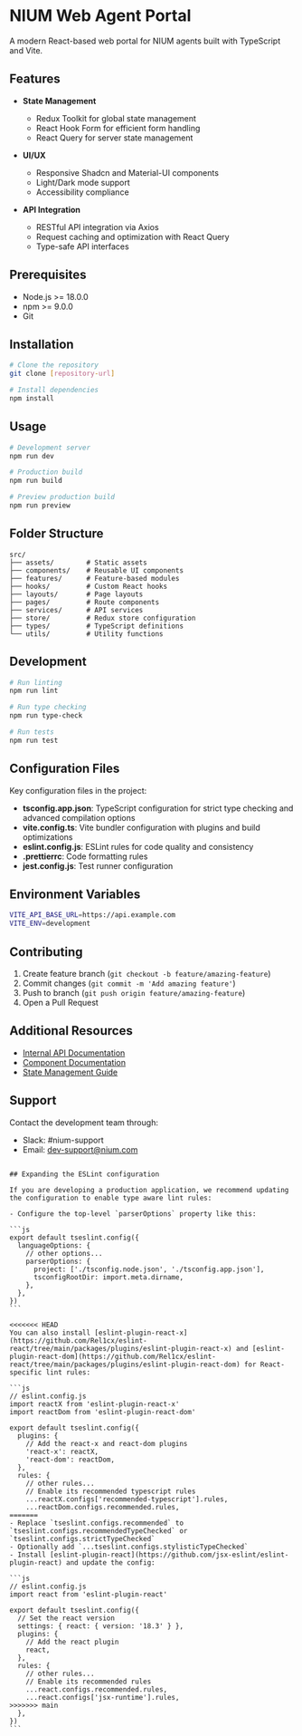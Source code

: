 # NIUM Web Agent Portal

A modern React-based web portal for NIUM agents built with TypeScript and Vite.

## Features

- **State Management**
  - Redux Toolkit for global state management
  - React Hook Form for efficient form handling
  - React Query for server state management

- **UI/UX**
  - Responsive Shadcn and Material-UI components
  - Light/Dark mode support
  - Accessibility compliance

- **API Integration**
  - RESTful API integration via Axios
  - Request caching and optimization with React Query
  - Type-safe API interfaces

## Prerequisites

- Node.js >= 18.0.0
- npm >= 9.0.0
- Git

## Installation

```bash
# Clone the repository
git clone [repository-url]

# Install dependencies
npm install
```

## Usage

```bash
# Development server
npm run dev

# Production build
npm run build

# Preview production build
npm run preview
```

## Folder Structure

```
src/
├── assets/        # Static assets
├── components/    # Reusable UI components
├── features/      # Feature-based modules
├── hooks/         # Custom React hooks
├── layouts/       # Page layouts
├── pages/         # Route components
├── services/      # API services
├── store/         # Redux store configuration
├── types/         # TypeScript definitions
└── utils/         # Utility functions
```

## Development

```bash
# Run linting
npm run lint

# Run type checking
npm run type-check

# Run tests
npm run test
```

## Configuration Files

Key configuration files in the project:

- **tsconfig.app.json**: TypeScript configuration for strict type checking and advanced compilation options
- **vite.config.ts**: Vite bundler configuration with plugins and build optimizations
- **eslint.config.js**: ESLint rules for code quality and consistency
- **.prettierrc**: Code formatting rules
- **jest.config.js**: Test runner configuration

## Environment Variables

```bash
VITE_API_BASE_URL=https://api.example.com
VITE_ENV=development
```

## Contributing

1. Create feature branch (`git checkout -b feature/amazing-feature`)
2. Commit changes (`git commit -m 'Add amazing feature'`)
3. Push to branch (`git push origin feature/amazing-feature`)
4. Open a Pull Request

## Additional Resources

- [Internal API Documentation](./docs/api.md)
- [Component Documentation](./docs/components.md)
- [State Management Guide](./docs/state-management.md)

## Support

Contact the development team through:
- Slack: #nium-support
- Email: dev-support@nium.com
````

## Expanding the ESLint configuration

If you are developing a production application, we recommend updating the configuration to enable type aware lint rules:

- Configure the top-level `parserOptions` property like this:

```js
export default tseslint.config({
  languageOptions: {
    // other options...
    parserOptions: {
      project: ['./tsconfig.node.json', './tsconfig.app.json'],
      tsconfigRootDir: import.meta.dirname,
    },
  },
})
```

<<<<<<< HEAD
You can also install [eslint-plugin-react-x](https://github.com/Rel1cx/eslint-react/tree/main/packages/plugins/eslint-plugin-react-x) and [eslint-plugin-react-dom](https://github.com/Rel1cx/eslint-react/tree/main/packages/plugins/eslint-plugin-react-dom) for React-specific lint rules:

```js
// eslint.config.js
import reactX from 'eslint-plugin-react-x'
import reactDom from 'eslint-plugin-react-dom'

export default tseslint.config({
  plugins: {
    // Add the react-x and react-dom plugins
    'react-x': reactX,
    'react-dom': reactDom,
  },
  rules: {
    // other rules...
    // Enable its recommended typescript rules
    ...reactX.configs['recommended-typescript'].rules,
    ...reactDom.configs.recommended.rules,
=======
- Replace `tseslint.configs.recommended` to `tseslint.configs.recommendedTypeChecked` or `tseslint.configs.strictTypeChecked`
- Optionally add `...tseslint.configs.stylisticTypeChecked`
- Install [eslint-plugin-react](https://github.com/jsx-eslint/eslint-plugin-react) and update the config:

```js
// eslint.config.js
import react from 'eslint-plugin-react'

export default tseslint.config({
  // Set the react version
  settings: { react: { version: '18.3' } },
  plugins: {
    // Add the react plugin
    react,
  },
  rules: {
    // other rules...
    // Enable its recommended rules
    ...react.configs.recommended.rules,
    ...react.configs['jsx-runtime'].rules,
>>>>>>> main
  },
})
```
